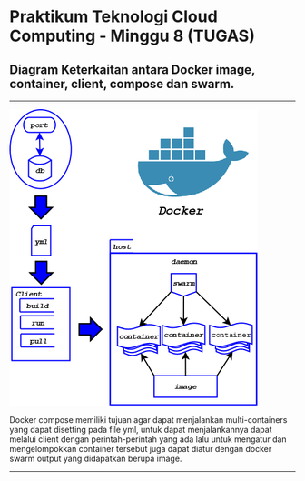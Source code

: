 # Praktikum Teknologi Cloud Computing - Minggu 8 (TUGAS)


## Diagram Keterkaitan antara Docker image, container, client, compose dan swarm.

---
![docker](docker.png)

Docker compose memiliki tujuan agar dapat menjalankan multi-containers yang dapat disetting pada file yml, untuk dapat menjalankannya dapat melalui client dengan perintah-perintah yang ada lalu untuk mengatur dan mengelompokkan container tersebut juga dapat diatur dengan docker swarm output yang didapatkan berupa image.

---